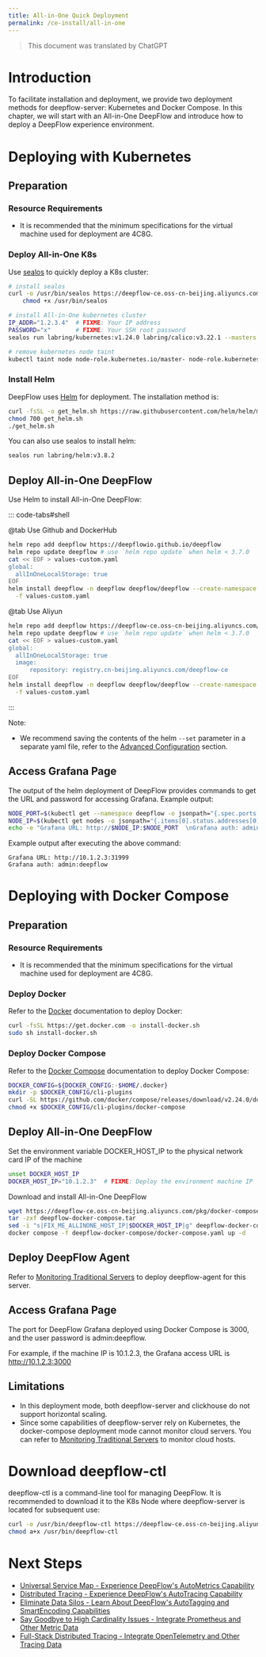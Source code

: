 ```yaml
---
title: All-in-One Quick Deployment
permalink: /ce-install/all-in-one
---
```


> This document was translated by ChatGPT

# Introduction

To facilitate installation and deployment, we provide two deployment methods for deepflow-server: Kubernetes and Docker Compose. In this chapter, we will start with an All-in-One DeepFlow and introduce how to deploy a DeepFlow experience environment.

# Deploying with Kubernetes

## Preparation

### Resource Requirements

- It is recommended that the minimum specifications for the virtual machine used for deployment are 4C8G.

### Deploy All-in-One K8s

Use [sealos](https://github.com/labring/sealos) to quickly deploy a K8s cluster:

```bash
# install sealos
curl -o /usr/bin/sealos https://deepflow-ce.oss-cn-beijing.aliyuncs.com/sealos/sealos && \
    chmod +x /usr/bin/sealos

# install All-in-One kubernetes cluster
IP_ADDR="1.2.3.4"  # FIXME: Your IP address
PASSWORD="x"       # FIXME: Your SSH root password
sealos run labring/kubernetes:v1.24.0 labring/calico:v3.22.1 --masters $IP_ADDR -p $PASSWORD

# remove kubernetes node taint
kubectl taint node node-role.kubernetes.io/master- node-role.kubernetes.io/control-plane- --all
```

### Install Helm

DeepFlow uses [Helm](https://helm.sh/) for deployment. The installation method is:

```bash
curl -fsSL -o get_helm.sh https://raw.githubusercontent.com/helm/helm/main/scripts/get-helm-3
chmod 700 get_helm.sh
./get_helm.sh
```

You can also use sealos to install helm:

```bash
sealos run labring/helm:v3.8.2
```

## Deploy All-in-One DeepFlow

Use Helm to install All-in-One DeepFlow:

::: code-tabs#shell

@tab Use Github and DockerHub

```bash
helm repo add deepflow https://deepflowio.github.io/deepflow
helm repo update deepflow # use `helm repo update` when helm < 3.7.0
cat << EOF > values-custom.yaml
global:
  allInOneLocalStorage: true
EOF
helm install deepflow -n deepflow deepflow/deepflow --create-namespace \
  -f values-custom.yaml
```

@tab Use Aliyun

```bash
helm repo add deepflow https://deepflow-ce.oss-cn-beijing.aliyuncs.com/chart/stable
helm repo update deepflow # use `helm repo update` when helm < 3.7.0
cat << EOF > values-custom.yaml
global:
  allInOneLocalStorage: true
  image:
      repository: registry.cn-beijing.aliyuncs.com/deepflow-ce
EOF
helm install deepflow -n deepflow deepflow/deepflow --create-namespace \
  -f values-custom.yaml
```

:::

Note:

- We recommend saving the contents of the helm `--set` parameter in a separate yaml file, refer to the [Advanced Configuration](../best-practice/server-advanced-config/) section.

## Access Grafana Page

The output of the helm deployment of DeepFlow provides commands to get the URL and password for accessing Grafana. Example output:

```bash
NODE_PORT=$(kubectl get --namespace deepflow -o jsonpath="{.spec.ports[0].nodePort}" services deepflow-grafana)
NODE_IP=$(kubectl get nodes -o jsonpath="{.items[0].status.addresses[0].address}")
echo -e "Grafana URL: http://$NODE_IP:$NODE_PORT  \nGrafana auth: admin:deepflow"
```

Example output after executing the above command:

```text
Grafana URL: http://10.1.2.3:31999
Grafana auth: admin:deepflow
```

# Deploying with Docker Compose

## Preparation

### Resource Requirements

- It is recommended that the minimum specifications for the virtual machine used for deployment are 4C8G.

### Deploy Docker

Refer to the [Docker](https://docs.docker.com/engine/install/) documentation to deploy Docker:

```bash
curl -fsSL https://get.docker.com -o install-docker.sh
sudo sh install-docker.sh
```

### Deploy Docker Compose

Refer to the [Docker Compose](https://docs.docker.com/compose/install/linux/#install-the-plugin-manually) documentation to deploy Docker Compose:

```bash
DOCKER_CONFIG=${DOCKER_CONFIG:-$HOME/.docker}
mkdir -p $DOCKER_CONFIG/cli-plugins
curl -SL https://github.com/docker/compose/releases/download/v2.24.0/docker-compose-linux-x86_64 -o $DOCKER_CONFIG/cli-plugins/docker-compose
chmod +x $DOCKER_CONFIG/cli-plugins/docker-compose
```

## Deploy All-in-One DeepFlow

Set the environment variable DOCKER_HOST_IP to the physical network card IP of the machine

```bash
unset DOCKER_HOST_IP
DOCKER_HOST_IP="10.1.2.3"  # FIXME: Deploy the environment machine IP
```

Download and install All-in-One DeepFlow

```bash
wget https://deepflow-ce.oss-cn-beijing.aliyuncs.com/pkg/docker-compose/stable/linux/deepflow-docker-compose.tar
tar -zxf deepflow-docker-compose.tar
sed -i "s|FIX_ME_ALLINONE_HOST_IP|$DOCKER_HOST_IP|g" deepflow-docker-compose/docker-compose.yaml
docker compose -f deepflow-docker-compose/docker-compose.yaml up -d
```

## Deploy DeepFlow Agent

Refer to [Monitoring Traditional Servers](./legacy-host) to deploy deepflow-agent for this server.

## Access Grafana Page

The port for DeepFlow Grafana deployed using Docker Compose is 3000, and the user password is admin:deepflow.

For example, if the machine IP is 10.1.2.3, the Grafana access URL is http://10.1.2.3:3000

## Limitations

- In this deployment mode, both deepflow-server and clickhouse do not support horizontal scaling.
- Since some capabilities of deepflow-server rely on Kubernetes, the docker-compose deployment mode cannot monitor cloud servers. You can refer to [Monitoring Traditional Servers](./legacy-host) to monitor cloud hosts.

# Download deepflow-ctl

deepflow-ctl is a command-line tool for managing DeepFlow. It is recommended to download it to the K8s Node where deepflow-server is located for subsequent use:

```bash
curl -o /usr/bin/deepflow-ctl https://deepflow-ce.oss-cn-beijing.aliyuncs.com/bin/ctl/stable/linux/$(arch | sed 's|x86_64|amd64|' | sed 's|aarch64|arm64|')/deepflow-ctl
chmod a+x /usr/bin/deepflow-ctl
```

# Next Steps

- [Universal Service Map - Experience DeepFlow's AutoMetrics Capability](../features/universal-map/auto-metrics/)
- [Distributed Tracing - Experience DeepFlow's AutoTracing Capability](../features/distributed-tracing/auto-tracing/)
- [Eliminate Data Silos - Learn About DeepFlow's AutoTagging and SmartEncoding Capabilities](../features/auto-tagging/eliminate-data-silos/)
- [Say Goodbye to High Cardinality Issues - Integrate Prometheus and Other Metric Data](../integration/input/metrics/metrics-auto-tagging/)
- [Full-Stack Distributed Tracing - Integrate OpenTelemetry and Other Tracing Data](../integration/input/tracing/full-stack-distributed-tracing/)
